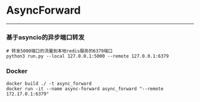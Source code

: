 # AsyncForward
****
### 基于asyncio的异步端口转发

```shell
# 转发5000端口的流量到本地redis服务的6379端口
python3 run.py --local 127.0.0.1:5000 --remote 127.0.0.1:6379
```

### Docker
```shell
docker build ./ -t async_forward
docker run -it --name async-forward async_forward "--remote 172.17.0.1:6379"
```